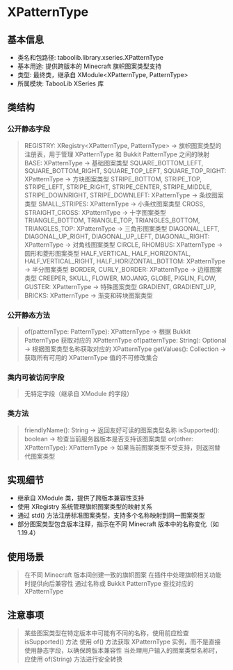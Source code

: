# XPatternType

## 基本信息
- 类名和包路径: taboolib.library.xseries.XPatternType
- 基本用途: 提供跨版本的 Minecraft 旗帜图案类型支持
- 类型: 最终类，继承自 XModule<XPatternType, PatternType>
- 所属模块: TabooLib XSeries 库

## 类结构

### 公开静态字段
> REGISTRY: XRegistry<XPatternType, PatternType> -> 旗帜图案类型的注册表，用于管理 XPatternType 和 Bukkit PatternType 之间的映射
> BASE: XPatternType -> 基础图案类型
> SQUARE_BOTTOM_LEFT, SQUARE_BOTTOM_RIGHT, SQUARE_TOP_LEFT, SQUARE_TOP_RIGHT: XPatternType -> 方块图案类型
> STRIPE_BOTTOM, STRIPE_TOP, STRIPE_LEFT, STRIPE_RIGHT, STRIPE_CENTER, STRIPE_MIDDLE, STRIPE_DOWNRIGHT, STRIPE_DOWNLEFT: XPatternType -> 条纹图案类型
> SMALL_STRIPES: XPatternType -> 小条纹图案类型
> CROSS, STRAIGHT_CROSS: XPatternType -> 十字图案类型
> TRIANGLE_BOTTOM, TRIANGLE_TOP, TRIANGLES_BOTTOM, TRIANGLES_TOP: XPatternType -> 三角形图案类型
> DIAGONAL_LEFT, DIAGONAL_UP_RIGHT, DIAGONAL_UP_LEFT, DIAGONAL_RIGHT: XPatternType -> 对角线图案类型
> CIRCLE, RHOMBUS: XPatternType -> 圆形和菱形图案类型
> HALF_VERTICAL, HALF_HORIZONTAL, HALF_VERTICAL_RIGHT, HALF_HORIZONTAL_BOTTOM: XPatternType -> 半分图案类型
> BORDER, CURLY_BORDER: XPatternType -> 边框图案类型
> CREEPER, SKULL, FLOWER, MOJANG, GLOBE, PIGLIN, FLOW, GUSTER: XPatternType -> 特殊图案类型
> GRADIENT, GRADIENT_UP, BRICKS: XPatternType -> 渐变和砖块图案类型

### 公开静态方法
> of(patternType: PatternType): XPatternType -> 根据 Bukkit PatternType 获取对应的 XPatternType
> of(patternType: String): Optional<XPatternType> -> 根据图案类型名称获取对应的 XPatternType
> getValues(): Collection<XPatternType> -> 获取所有可用的 XPatternType 值的不可修改集合

### 类内可被访问字段
> 无特定字段（继承自 XModule 的字段）

### 类方法
> friendlyName(): String -> 返回友好可读的图案类型名称
> isSupported(): boolean -> 检查当前服务器版本是否支持该图案类型
> or(other: XPatternType): XPatternType -> 如果当前图案类型不受支持，则返回替代图案类型

## 实现细节
- 继承自 XModule 类，提供了跨版本兼容性支持
- 使用 XRegistry 系统管理旗帜图案类型的映射关系
- 通过 std() 方法注册标准图案类型，支持多个名称映射到同一图案类型
- 部分图案类型包含版本注释，指示在不同 Minecraft 版本中的名称变化（如 1.19.4）

## 使用场景
> 在不同 Minecraft 版本间创建一致的旗帜图案
> 在插件中处理旗帜相关功能时提供向后兼容性
> 通过名称或 Bukkit PatternType 查找对应的 XPatternType

## 注意事项
> 某些图案类型在特定版本中可能有不同的名称，使用前应检查 isSupported() 方法
> 使用 of() 方法获取 XPatternType 实例，而不是直接使用静态字段，以确保跨版本兼容性
> 当处理用户输入的图案类型名称时，应使用 of(String) 方法进行安全转换

